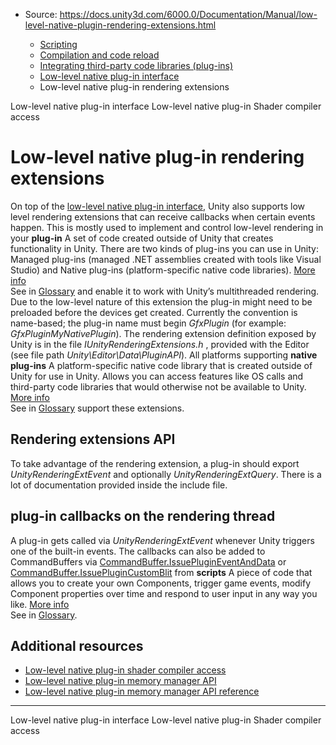 * Source: https://docs.unity3d.com/6000.0/Documentation/Manual/low-level-native-plugin-rendering-extensions.html

  * [Scripting](https://docs.unity3d.com/6000.0/Documentation/Manual/scripting.html)
  * [Compilation and code reload ](https://docs.unity3d.com/6000.0/Documentation/Manual/compilation-and-code-reload.html)
  * [Integrating third-party code libraries (plug-ins)](https://docs.unity3d.com/6000.0/Documentation/Manual/plug-ins.html)
  * [Low-level native plug-in interface](https://docs.unity3d.com/6000.0/Documentation/Manual/native-plugin-interface.html)
  * Low-level native plug-in rendering extensions


[](https://docs.unity3d.com/6000.0/Documentation/Manual/native-plugin-interface.html)
Low-level native plug-in interface
[](https://docs.unity3d.com/6000.0/Documentation/Manual/low-level-native-plugin-shader-compiler-access.html)
Low-level native plug-in Shader compiler access
# Low-level native plug-in rendering extensions
On top of the [low-level native plug-in interface](https://docs.unity3d.com/6000.0/Documentation/Manual/native-plugin-interface.html), Unity also supports low level rendering extensions that can receive callbacks when certain events happen. This is mostly used to implement and control low-level rendering in your **plug-in** A set of code created outside of Unity that creates functionality in Unity. There are two kinds of plug-ins you can use in Unity: Managed plug-ins (managed .NET assemblies created with tools like Visual Studio) and Native plug-ins (platform-specific native code libraries). [More info](https://docs.unity3d.com/6000.0/Documentation/Manual/plug-ins.html)  
See in [Glossary](https://docs.unity3d.com/6000.0/Documentation/Manual/Glossary.html#Plug-in) and enable it to work with Unity’s multithreaded rendering.
Due to the low-level nature of this extension the plug-in might need to be preloaded before the devices get created. Currently the convention is name-based; the plug-in name must begin _GfxPlugin_ (for example: _GfxPluginMyNativePlugin_).
The rendering extension definition exposed by Unity is in the file _IUnityRenderingExtensions.h_ , provided with the Editor (see file path _Unity\Editor\Data\PluginAPI_).
All platforms supporting **native plug-ins** A platform-specific native code library that is created outside of Unity for use in Unity. Allows you can access features like OS calls and third-party code libraries that would otherwise not be available to Unity. [More info](https://docs.unity3d.com/6000.0/Documentation/Manual/plug-ins.html)  
See in [Glossary](https://docs.unity3d.com/6000.0/Documentation/Manual/Glossary.html#Nativeplug-in) support these extensions.
## Rendering extensions API
To take advantage of the rendering extension, a plug-in should export _UnityRenderingExtEvent_ and optionally _UnityRenderingExtQuery_. There is a lot of documentation provided inside the include file.
## plug-in callbacks on the rendering thread
A plug-in gets called via _UnityRenderingExtEvent_ whenever Unity triggers one of the built-in events. The callbacks can also be added to CommandBuffers via [CommandBuffer.IssuePluginEventAndData](https://docs.unity3d.com/6000.0/Documentation/ScriptReference/Rendering.CommandBuffer.IssuePluginEventAndData.html) or [CommandBuffer.IssuePluginCustomBlit](https://docs.unity3d.com/6000.0/Documentation/ScriptReference/Rendering.CommandBuffer.IssuePluginCustomBlit.html) from **scripts** A piece of code that allows you to create your own Components, trigger game events, modify Component properties over time and respond to user input in any way you like. [More info](https://docs.unity3d.com/6000.0/Documentation/Manual/creating-scripts.html)  
See in [Glossary](https://docs.unity3d.com/6000.0/Documentation/Manual/Glossary.html#Scripts).
## Additional resources
  * [Low-level native plug-in shader compiler access](https://docs.unity3d.com/6000.0/Documentation/Manual/low-level-native-plugin-shader-compiler-access.html)
  * [Low-level native plug-in memory manager API](https://docs.unity3d.com/6000.0/Documentation/Manual/low-level-native-plugin-memory-manager-api.html)
  * [Low-level native plug-in memory manager API reference](https://docs.unity3d.com/6000.0/Documentation/Manual/low-level-native-plugin-memory-manager-api-reference.html)


* * *
[](https://docs.unity3d.com/6000.0/Documentation/Manual/native-plugin-interface.html)
Low-level native plug-in interface
[](https://docs.unity3d.com/6000.0/Documentation/Manual/low-level-native-plugin-shader-compiler-access.html)
Low-level native plug-in Shader compiler access
